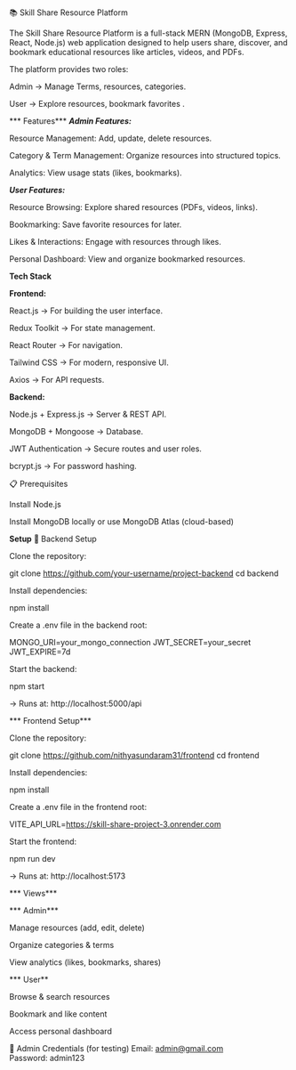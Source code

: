📚 Skill Share Resource Platform

The Skill Share Resource Platform is a full-stack MERN (MongoDB, Express, React, Node.js) web application designed to help users share, discover, and bookmark educational resources like articles, videos, and PDFs.

The platform provides two roles:

Admin → Manage Terms, resources, categories.

User → Explore resources, bookmark favorites .

*** Features***
 ***Admin Features:***

Resource Management: Add, update, delete resources.

Category & Term Management: Organize resources into structured topics.

Analytics: View usage stats (likes, bookmarks).

 ***User Features:***

Resource Browsing: Explore shared resources (PDFs, videos, links).

Bookmarking: Save favorite resources for later.

Likes & Interactions: Engage with resources through likes.

Personal Dashboard: View and organize bookmarked resources.

**Tech Stack**

**Frontend:**

React.js → For building the user interface.

Redux Toolkit → For state management.

React Router → For navigation.

Tailwind CSS → For modern, responsive UI.

Axios → For API requests.

**Backend:**

Node.js + Express.js → Server & REST API.

MongoDB + Mongoose → Database.

JWT Authentication → Secure routes and user roles.

bcrypt.js → For password hashing.

📋 Prerequisites

Install Node.js

Install MongoDB locally or use MongoDB Atlas (cloud-based)

**Setup**
🔹 Backend Setup

Clone the repository:

git clone https://github.com/your-username/project-backend
cd backend


Install dependencies:

npm install


Create a .env file in the backend root:

MONGO_URI=your_mongo_connection
JWT_SECRET=your_secret
JWT_EXPIRE=7d


Start the backend:

npm start


→ Runs at: http://localhost:5000/api

*** Frontend Setup***

Clone the repository:

git clone https://github.com/nithyasundaram31/frontend
cd frontend


Install dependencies:

npm install


Create a .env file in the frontend root:

VITE_API_URL=https://skill-share-project-3.onrender.com


Start the frontend:

npm run dev


→ Runs at: http://localhost:5173

*** Views***

*** Admin***

Manage resources (add, edit, delete)

Organize categories & terms


View analytics (likes, bookmarks, shares)

*** User**

Browse & search resources

Bookmark and like content

Access personal dashboard

🔐 Admin Credentials (for testing)
Email: admin@gmail.com  
Password: admin123  